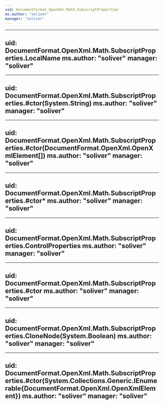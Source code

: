 ```yaml
---
uid: DocumentFormat.OpenXml.Math.SubscriptProperties
ms.author: "soliver"
manager: "soliver"
---
```


---
uid: DocumentFormat.OpenXml.Math.SubscriptProperties.LocalName
ms.author: "soliver"
manager: "soliver"
---

---
uid: DocumentFormat.OpenXml.Math.SubscriptProperties.#ctor(System.String)
ms.author: "soliver"
manager: "soliver"
---

---
uid: DocumentFormat.OpenXml.Math.SubscriptProperties.#ctor(DocumentFormat.OpenXml.OpenXmlElement[])
ms.author: "soliver"
manager: "soliver"
---

---
uid: DocumentFormat.OpenXml.Math.SubscriptProperties.#ctor*
ms.author: "soliver"
manager: "soliver"
---

---
uid: DocumentFormat.OpenXml.Math.SubscriptProperties.ControlProperties
ms.author: "soliver"
manager: "soliver"
---

---
uid: DocumentFormat.OpenXml.Math.SubscriptProperties.#ctor
ms.author: "soliver"
manager: "soliver"
---

---
uid: DocumentFormat.OpenXml.Math.SubscriptProperties.CloneNode(System.Boolean)
ms.author: "soliver"
manager: "soliver"
---

---
uid: DocumentFormat.OpenXml.Math.SubscriptProperties.#ctor(System.Collections.Generic.IEnumerable{DocumentFormat.OpenXml.OpenXmlElement})
ms.author: "soliver"
manager: "soliver"
---
